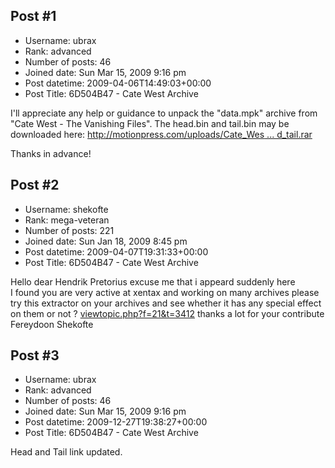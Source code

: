 ## Post #1
- Username: ubrax
- Rank: advanced
- Number of posts: 46
- Joined date: Sun Mar 15, 2009 9:16 pm
- Post datetime: 2009-04-06T14:49:03+00:00
- Post Title: 6D504B47 - Cate West Archive

I'll appreciate any help or guidance to unpack the "data.mpk" archive from "Cate West - The Vanishing Files". 
The head.bin and tail.bin may be downloaded here: [http://motionpress.com/uploads/Cate_Wes ... d_tail.rar](http://motionpress.com/uploads/Cate_West_head_and_tail.rar)

Thanks in advance!
## Post #2
- Username: shekofte
- Rank: mega-veteran
- Number of posts: 221
- Joined date: Sun Jan 18, 2009 8:45 pm
- Post datetime: 2009-04-07T19:31:33+00:00
- Post Title: 6D504B47 - Cate West Archive

Hello dear Hendrik Pretorius
excuse me that i appeard suddenly here   
I found you are very active at xentax and working on many archives
please try this extractor on your archives and see whether it has any special effect on them or not ?
[viewtopic.php?f=21&t=3412](http://forum.xentax.com/viewtopic.php?f=21&t=3412)
thanks a lot for your contribute   Fereydoon Shekofte
## Post #3
- Username: ubrax
- Rank: advanced
- Number of posts: 46
- Joined date: Sun Mar 15, 2009 9:16 pm
- Post datetime: 2009-12-27T19:38:27+00:00
- Post Title: 6D504B47 - Cate West Archive

Head and Tail link updated.

